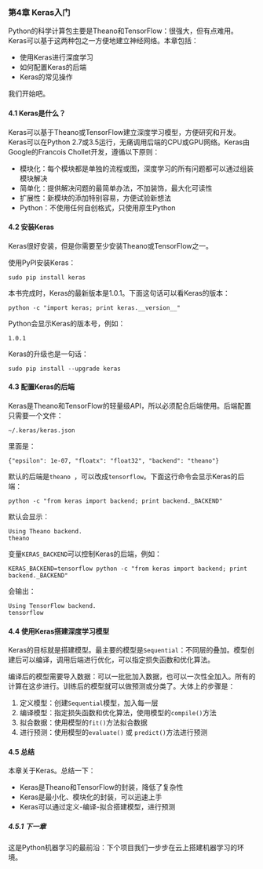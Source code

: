 ### 第4章 Keras入门

Python的科学计算包主要是Theano和TensorFlow：很强大，但有点难用。Keras可以基于这两种包之一方便地建立神经网络。本章包括：

- 使用Keras进行深度学习
- 如何配置Keras的后端
- Keras的常见操作

我们开始吧。

#### 4.1 Keras是什么？

Keras可以基于Theano或TensorFlow建立深度学习模型，方便研究和开发。Keras可以在Python 2.7或3.5运行，无痛调用后端的CPU或GPU网络。Keras由Google的Francois Chollet开发，遵循以下原则：

- 模块化：每个模块都是单独的流程或图，深度学习的所有问题都可以通过组装模块解决
- 简单化：提供解决问题的最简单办法，不加装饰，最大化可读性
- 扩展性：新模块的添加特别容易，方便试验新想法
- Python：不使用任何自创格式，只使用原生Python

#### 4.2 安装Keras

Keras很好安装，但是你需要至少安装Theano或TensorFlow之一。

使用PyPI安装Keras：

```
sudo pip install keras
```

本书完成时，Keras的最新版本是1.0.1。下面这句话可以看Keras的版本：

```
python -c "import keras; print keras.__version__"
```

Python会显示Keras的版本号，例如：

```
1.0.1
```

Keras的升级也是一句话：

```
sudo pip install --upgrade keras
```

#### 4.3 配置Keras的后端

Keras是Theano和TensorFlow的轻量级API，所以必须配合后端使用。后端配置只需要一个文件：

```
~/.keras/keras.json
```

里面是：

```
{"epsilon": 1e-07, "floatx": "float32", "backend": "theano"}
```

默认的后端是```theano ```，可以改成```tensorflow```。下面这行命令会显示Keras的后端：

```
python -c "from keras import backend; print backend._BACKEND"
```

默认会显示：

```
Using Theano backend.
theano
```

变量```KERAS_BACKEND```可以控制Keras的后端，例如：

```
KERAS_BACKEND=tensorflow python -c "from keras import backend; print backend._BACKEND"
```

会输出：

```
Using TensorFlow backend.
tensorflow
```

#### 4.4 使用Keras搭建深度学习模型

Keras的目标就是搭建模型。最主要的模型是```Sequential```：不同层的叠加。模型创建后可以编译，调用后端进行优化，可以指定损失函数和优化算法。

编译后的模型需要导入数据：可以一批批加入数据，也可以一次性全加入。所有的计算在这步进行。训练后的模型就可以做预测或分类了。大体上的步骤是：

1. 定义模型：创建```Sequential```模型，加入每一层
2. 编译模型：指定损失函数和优化算法，使用模型的```compile()```方法
3. 拟合数据：使用模型的```fit()```方法拟合数据
4. 进行预测：使用模型的```evaluate()``` 或 ```predict()```方法进行预测

#### 4.5 总结

本章关于Keras。总结一下：

- Keras是Theano和TensorFlow的封装，降低了复杂性
- Keras是最小化、模块化的封装，可以迅速上手
- Keras可以通过定义-编译-拟合搭建模型，进行预测

##### 4.5.1 下一章

这是Python机器学习的最前沿：下个项目我们一步步在云上搭建机器学习的环境。

